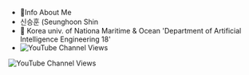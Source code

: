 - 👦Info About Me
- 신승훈 (Seunghoon Shin
- 🏫 Korea univ. of Nationa Maritime & Ocean 'Department of Artificial Intelligence Engineering 18'
- <img alt="YouTube Channel Views" src="https://img.shields.io/youtube/channel/views/UCmHMbfsQoWdjlxS6e9wD9cg?style=social">
![YouTube Channel Views](https://img.shields.io/youtube/channel/views/UCmHMbfsQoWdjlxS6e9wD9cg?style=social)
